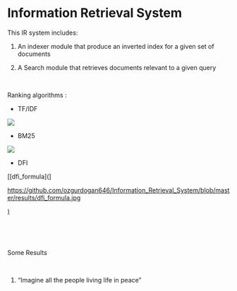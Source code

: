 Information Retrieval System
============================

This IR system includes:

1.  An indexer module that produce an inverted index for a given set of
    documents

2.  A Search module that retrieves documents relevant to a given query

 

Ranking algorithms :

-   TF/IDF

![](https://teknoloji.org/wp-content/uploads/2020/06/tf-idf2-1024x340.png)

-   BM25

![](https://teknoloji.org/wp-content/uploads/2020/06/bm25.png)

-   DFI

[[dfi_formula](]

<https://github.com/ozgurdogan646/Information_Retrieval_System/blob/master/results/dfi_formula.jpg>

[)](ozgurdogan646.github.com/Information_Retrieval_System/results/dfi_formula.jpg)

 

 

Some Results

 

1.  “Imagine all the people living life in peace”

 

 

 

 

 
